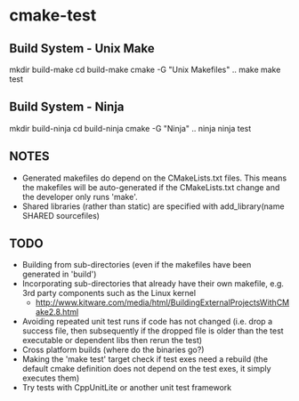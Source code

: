 cmake-test
==========

Build System - Unix Make
------------------------

mkdir build-make
cd build-make
cmake -G "Unix Makefiles" ..
make
make test

Build System - Ninja
--------------------

mkdir build-ninja
cd build-ninja
cmake -G "Ninja" ..
ninja
ninja test

NOTES
-----

- Generated makefiles do depend on the CMakeLists.txt files. This means the makefiles will be auto-generated if the CMakeLists.txt change and the developer only runs 'make'.
- Shared libraries (rather than static) are specified with add_library(name SHARED sourcefiles)

TODO
----

- Building from sub-directories (even if the makefiles have been generated in 'build')
- Incorporating sub-directories that already have their own makefile, e.g. 3rd party components such as the Linux kernel
    - http://www.kitware.com/media/html/BuildingExternalProjectsWithCMake2.8.html
- Avoiding repeated unit test runs if code has not changed (i.e. drop a success file, then subsequently if the dropped file is older than the test executable or dependent libs then rerun the test)
- Cross platform builds (where do the binaries go?)
- Making the 'make test' target check if test exes need a rebuild (the default cmake definition does not depend on the test exes, it simply executes them)
- Try tests with CppUnitLite or another unit test framework

